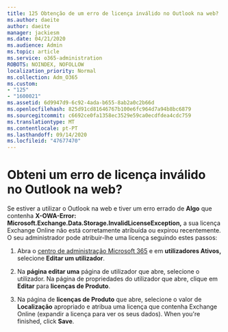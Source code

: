 ```yaml
---
title: 125 Obtenção de um erro de licença inválido no Outlook na web?
ms.author: daeite
author: daeite
manager: jackiesm
ms.date: 04/21/2020
ms.audience: Admin
ms.topic: article
ms.service: o365-administration
ROBOTS: NOINDEX, NOFOLLOW
localization_priority: Normal
ms.collection: Adm_O365
ms.custom:
- "125"
- "1600021"
ms.assetid: 6d9947d9-6c92-4ada-b655-8ab2a0c2b66d
ms.openlocfilehash: 825d91cd81646767b100e6fc964d7a94b8bc6879
ms.sourcegitcommit: c6692ce0fa1358ec3529e59ca0ecdfdea4cdc759
ms.translationtype: MT
ms.contentlocale: pt-PT
ms.lasthandoff: 09/14/2020
ms.locfileid: "47677470"
---
```

# <a name="getting-an-invalid-license-error-in-outlook-on-the-web"></a>Obteni um erro de licença inválido no Outlook na web?

Se estiver a utilizar o Outlook na web e tiver um erro errado de **Algo** que contenha **X-OWA-Error: Microsoft.Exchange.Data.Storage.InvalidLicenseException,** a sua licença Exchange Online não está corretamente atribuída ou expirou recentemente. O seu administrador pode atribuir-lhe uma licença seguindo estes passos:
  
1. Abra o [centro de administração Microsoft 365](https://portal.office.com/adminportal/home#/homepage) e em **utilizadores Ativos,** selecione **Editar um utilizador**.

2. Na **página editar uma** página de utilizador que abre, selecione o utilizador. Na página de propriedades do utilizador que abre, clique em **Editar** para **licenças de Produto**.

3. Na página de **licenças de Produto** que abre, selecione o valor de **Localização** apropriado e atribua uma licença que contenha Exchange Online (expandir a licença para ver os seus dados). When you're finished, click **Save**.
